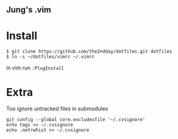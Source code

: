 ## Jung's .vim

# Install
```
$ git clone https://github.com/the2ndday/dotfiles.git dotfiles
$ ln -s ~/dotfiles/vimrc ~/.vimrc
```
in vim run `:PlugInstall`


# Extra
Too ignore untracked files in submodules
```
git config --global core.excludesfile '~/.cvsignore'
echo tags >> ~/.cvsignore
echo .netrwhist >> ~/.cvsignore
```
